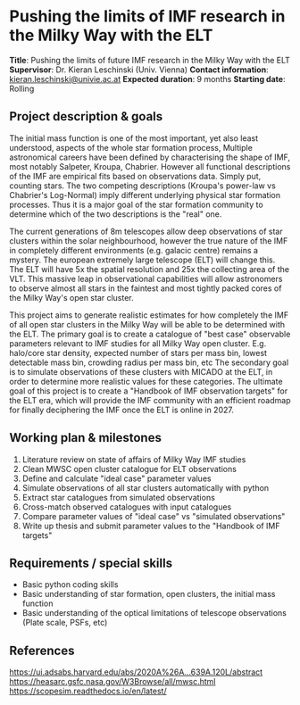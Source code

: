 # Pushing the limits of IMF research in the Milky Way with the ELT

**Title**: Pushing the limits of future IMF research in the Milky Way with the ELT
**Supervisor**: Dr. Kieran Leschinski (Univ. Vienna)
**Contact information**: kieran.leschinski@univie.ac.at
**Expected duration**: 9 months
**Starting date**: Rolling

## Project description & goals
The initial mass function is one of the most important, yet also least understood, aspects of the whole star formation process, 
Multiple astronomical careers have been defined by characterising the shape of IMF, most notably Salpeter, Kroupa, Chabrier.
However all functional descriptions of the IMF are empirical fits based on observations data. Simply put, counting stars.
The two competing descriptions (Kroupa's power-law vs Chabrier's Log-Normal) imply different underlying physical star formation processes.
Thus it is a major goal of the star formation community to determine which of the two descriptions is the "real" one.

The current generations of 8m telescopes allow deep observations of star clusters within the solar neighbourhood, however the true nature of the IMF in completely different environments (e.g. galacic centre) remains a mystery.
The european extremely large telescope (ELT) will change this.
The ELT will have 5x the spatial resolution and 25x the collecting area of the VLT. 
This massive leap in observational capabilities will allow astronomers to observe almost all stars in the faintest and most tightly packed cores of the Milky Way's open star cluster.

This project aims to generate realistic estimates for how completely the IMF of all open star clusters in the Milky Way will be able to be determined with the ELT.
The primary goal is to create a catalogue of "best case" observable parameters relevant to IMF studies for all Milky Way open cluster. E.g. halo/core star density, expected number of stars per mass bin, lowest detectable mass bin, crowding radius per mass bin, etc
The secondary goal is to simulate observations of these clusters with MICADO at the ELT, in order to determine more realistic values for these categories.
The ultimate goal of this project is to create a "Handbook of IMF observation targets" for the ELT era, which will provide the IMF community with an efficient roadmap for finally deciphering the IMF once the ELT is online in 2027.

## Working plan & milestones
1. Literature review on state of affairs of Milky Way IMF studies
2. Clean MWSC open cluster catalogue for ELT observations
3. Define and calculate "ideal case" parameter values
4. Simulate observations of all star clusters automatically with python
5. Extract star catalogues from simulated observations
6. Cross-match observed catalogues with input catalogues
7. Compare parameter values of "ideal case" vs "simulated observations"
8. Write up thesis and submit parameter values to the "Handbook of IMF targets"

## Requirements / special skills
- Basic python coding skills
- Basic understanding of star formation, open clusters, the initial mass function
- Basic understanding of the optical limitations of telescope observations (Plate scale, PSFs, etc)

## References
https://ui.adsabs.harvard.edu/abs/2020A%26A...639A.120L/abstract
https://heasarc.gsfc.nasa.gov/W3Browse/all/mwsc.html
https://scopesim.readthedocs.io/en/latest/

